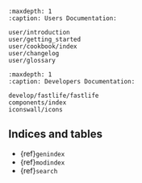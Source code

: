 
```{include} ../../README.md
```

```{toctree}
:maxdepth: 1
:caption: Users Documentation:

user/introduction
user/getting_started
user/cookbook/index
user/changelog
user/glossary
```

```{toctree}
:maxdepth: 1
:caption: Developers Documentation:

develop/fastlife/fastlife
components/index
iconswall/icons
```

## Indices and tables

* {ref}`genindex`
* {ref}`modindex`
* {ref}`search`
